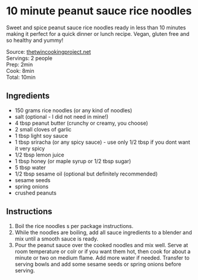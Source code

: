 # 10 minute peanut sauce rice noodles

Sweet and spice peanut sauce rice noodles ready in less than 10 minutes making it perfect for a quick dinner or lunch recipe. Vegan, gluten free and so healthy and yummy!

Source: [thetwincookingproject.net](https://thetwincookingproject.net/10-minute-peanut-sauce-rice-noodles/#webpage)  
Servings: 2 people  
Prep: 2min  
Cook: 8min  
Total: 10min  


## Ingredients

- 150 grams rice noodles (or any kind of noodles)
- salt (optional - I did not need in mine!)
- 4 tbsp peanut butter (crunchy or creamy, you choose)
- 2 small cloves of garlic
- 1 tbsp light soy sauce
- 1 tbsp sriracha (or any spicy sauce) - use only 1/2 tbsp if you dont want it very spicy
- 1/2 tbsp lemon juice
- 1 tbsp honey (or maple syrup or 1/2 tbsp sugar)
- 5 tbsp water
- 1/2 tbsp sesame oil (optional but definitely recommended)
- sesame seeds
- spring onions
- crushed peanuts


## Instructions

1. Boil the rice noodles s per package instructions.
2. While the noodles are boiling, add all sauce ingredients to a blender and mix until a smooth sauce is ready.
3. Pour the peanut sauce over the cooked noodles and mix well. Serve at room temperature or colr or if you want them hot, then cook for about a minute or two on medium flame. Add more water if needed. Transfer to serving bowls and add some sesame seeds or spring onions before serving.